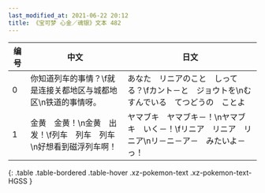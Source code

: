 ```yaml
---
last_modified_at: 2021-06-22 20:12
title: 《宝可梦 心金／魂银》文本 482
---
```

| 编号 | 中文 | 日文 |
| ---- | ---- | ---- |
| 0 | 你知道列车的事情？\f就是连接关都地区与城都地区\n铁道的事情呀。 | あなた　リニアのこと　しってる？\fカント－と　ジョウトを\nむすんでいる　てつどうの　ことよ |
| 1 | 金黄　金黄！\n金黄　出发！\f列车　列车　列车\n好想看到磁浮列车啊！ | ヤマブキ　ヤマブキ－！\nヤマブキ　いく－！\fリニア　リニア　リニア\nリ－ニ－ア－　みたいよ－っ！ |
{: .table .table-bordered .table-hover .xz-pokemon-text .xz-pokemon-text-HGSS }